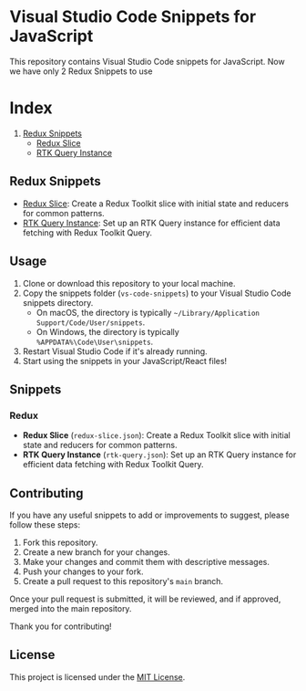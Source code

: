 # Visual Studio Code Snippets for JavaScript

This repository contains Visual Studio Code snippets for JavaScript. Now we have only 2 Redux Snippets to use

# Index

1. [Redux Snippets](#redux-snippets)
   - [Redux Slice](vs-code-snippets/React/Redux/redux-slice.json)
   - [RTK Query Instance](vs-code-snippets/React/Redux/rtk-query.json)

## Redux Snippets

- [Redux Slice](vs-code-snippets/React/Redux/redux-slice.json): Create a Redux Toolkit slice with initial state and reducers for common patterns.
- [RTK Query Instance](vs-code-snippets/React/Redux/rtk-query.json): Set up an RTK Query instance for efficient data fetching with Redux Toolkit Query.

## Usage

1. Clone or download this repository to your local machine.
2. Copy the snippets folder (`vs-code-snippets`) to your Visual Studio Code snippets directory.
    - On macOS, the directory is typically `~/Library/Application Support/Code/User/snippets`.
    - On Windows, the directory is typically `%APPDATA%\Code\User\snippets`.
3. Restart Visual Studio Code if it's already running.
4. Start using the snippets in your JavaScript/React files!

## Snippets

### Redux

- **Redux Slice** (`redux-slice.json`): Create a Redux Toolkit slice with initial state and reducers for common patterns.
- **RTK Query Instance** (`rtk-query.json`): Set up an RTK Query instance for efficient data fetching with Redux Toolkit Query.

## Contributing

If you have any useful snippets to add or improvements to suggest, please follow these steps:

1. Fork this repository.
2. Create a new branch for your changes.
3. Make your changes and commit them with descriptive messages.
4. Push your changes to your fork.
5. Create a pull request to this repository's `main` branch.

Once your pull request is submitted, it will be reviewed, and if approved, merged into the main repository.

Thank you for contributing!

## License

This project is licensed under the [MIT License](LICENSE).